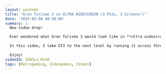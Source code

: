 ```yaml
---
layout: youtube
title: "Gran Turismo 3 in ULTRA WIDESCREEN (3 PS2s, 3 Screens!)"
date: '2025-03-08 08:30:00'
summary: |-
  New video drop!

  Ever wondered what Gran Turismo 3 would look like in **ultra widescreen**?
  
  In this video, I take GT3 to the next level by running it across three screens — **using three PlayStation 2 consoles!**
  
  Enjoy!
videoId: ZSN3Lo_Mv50
tags: [Retrogaming, Videogames, Videos]
---
```

